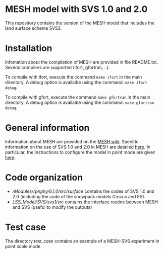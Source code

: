 # MESH model with SVS 1.0 and 2.0 

This repository contains the version of the MESH model that includes the land surface scheme SVS2. 

# Installation

Infomation about the compilation of MESH are provided in file README.txt. Several compilers are supported (ifort, gfortran, ..).

To compile with ifort, execute the command `make ifort` in the main directory. A debug option is availalbe using the command: `make ifort debug`. 

To compile with gfort, execute the command `make gfortran` in the main directory. A debug option is availalbe using the command: `make gfortran debug`. 

# General information

Information about MESH are provided on the [MESH wiki](https://wiki.usask.ca/pages/viewpage.action?pageId=220332269). Specific information on the use of SVS 1.0 and 2.0 in MESH are detailed [here](https://wiki.usask.ca/pages/viewpage.action?pageId=1303674916). In particular, the instructions to configure the model in point mode are given [here](https://wiki.usask.ca/pages/viewpage.action?pageId=1716094475). 

# Code organization
* */Modules/rpnphy/6.1.0/src/surface* contains the codes of SVS 1.0 and 2.0 (including the code of the snowpack models Crocus and ES). 
* *LSS_Model/SVS/svs1/src* contains the interface routine between MESH and SVS (useful to modify the outputs)

# Test case 
The directory *test_case* contains an example of a MESH-SVS experiment in point scale mode. 
